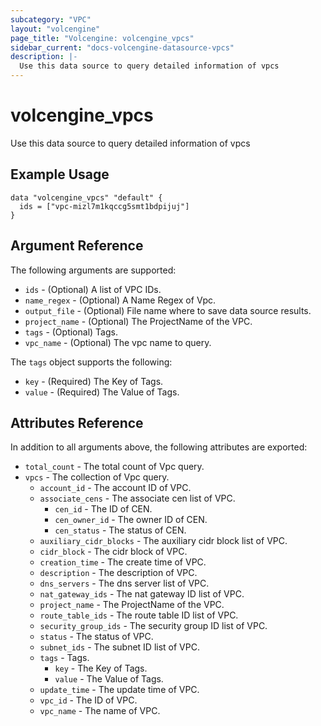 ```yaml
---
subcategory: "VPC"
layout: "volcengine"
page_title: "Volcengine: volcengine_vpcs"
sidebar_current: "docs-volcengine-datasource-vpcs"
description: |-
  Use this data source to query detailed information of vpcs
---
```

# volcengine_vpcs
Use this data source to query detailed information of vpcs
## Example Usage
```hcl
data "volcengine_vpcs" "default" {
  ids = ["vpc-mizl7m1kqccg5smt1bdpijuj"]
}
```
## Argument Reference
The following arguments are supported:
* `ids` - (Optional) A list of VPC IDs.
* `name_regex` - (Optional) A Name Regex of Vpc.
* `output_file` - (Optional) File name where to save data source results.
* `project_name` - (Optional) The ProjectName of the VPC.
* `tags` - (Optional) Tags.
* `vpc_name` - (Optional) The vpc name to query.

The `tags` object supports the following:

* `key` - (Required) The Key of Tags.
* `value` - (Required) The Value of Tags.

## Attributes Reference
In addition to all arguments above, the following attributes are exported:
* `total_count` - The total count of Vpc query.
* `vpcs` - The collection of Vpc query.
    * `account_id` - The account ID of VPC.
    * `associate_cens` - The associate cen list of VPC.
        * `cen_id` - The ID of CEN.
        * `cen_owner_id` - The owner ID of CEN.
        * `cen_status` - The status of CEN.
    * `auxiliary_cidr_blocks` - The auxiliary cidr block list of VPC.
    * `cidr_block` - The cidr block of VPC.
    * `creation_time` - The create time of VPC.
    * `description` - The description of VPC.
    * `dns_servers` - The dns server list of VPC.
    * `nat_gateway_ids` - The nat gateway ID list of VPC.
    * `project_name` - The ProjectName of the VPC.
    * `route_table_ids` - The route table ID list of VPC.
    * `security_group_ids` - The security group ID list of VPC.
    * `status` - The status of VPC.
    * `subnet_ids` - The subnet ID list of VPC.
    * `tags` - Tags.
        * `key` - The Key of Tags.
        * `value` - The Value of Tags.
    * `update_time` - The update time of VPC.
    * `vpc_id` - The ID of VPC.
    * `vpc_name` - The name of VPC.


